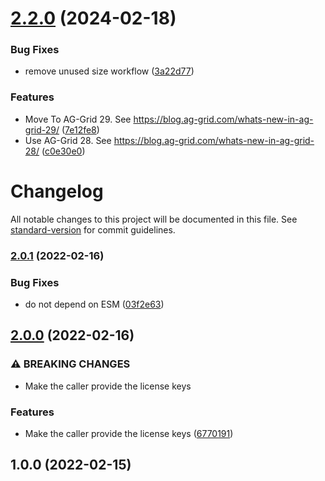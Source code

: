 # [2.2.0](https://github.com/mdornseif/react-use-aggrid-enterprise/compare/v2.1.1...v2.2.0) (2024-02-18)

### Bug Fixes

- remove unused size workflow ([3a22d77](https://github.com/mdornseif/react-use-aggrid-enterprise/commit/3a22d77bb9afd1ffdcc55ad346cfbac4c789fe22))

### Features

- Move To AG-Grid 29. See https://blog.ag-grid.com/whats-new-in-ag-grid-29/ ([7e12fe8](https://github.com/mdornseif/react-use-aggrid-enterprise/commit/7e12fe82895052f0c5b5b414f00fee8414e061f9))
- Use AG-Grid 28. See https://blog.ag-grid.com/whats-new-in-ag-grid-28/ ([c0e30e0](https://github.com/mdornseif/react-use-aggrid-enterprise/commit/c0e30e0e40c92939dac5326eba297e2e5ed8a0be))

# Changelog

All notable changes to this project will be documented in this file. See [standard-version](https://github.com/conventional-changelog/standard-version) for commit guidelines.

### [2.0.1](https://github.com/mdornseif/react-use-aggrid-enterprise/compare/v2.0.0...v2.0.1) (2022-02-16)

### Bug Fixes

- do not depend on ESM ([03f2e63](https://github.com/mdornseif/react-use-aggrid-enterprise/commit/03f2e6300adc390f4fa8689fcc894a20656ab18f))

## [2.0.0](https://github.com/mdornseif/react-use-aggrid-enterprise/compare/v1.0.0...v2.0.0) (2022-02-16)

### ⚠ BREAKING CHANGES

- Make the caller provide the license keys

### Features

- Make the caller provide the license keys ([6770191](https://github.com/mdornseif/react-use-aggrid-enterprise/commit/6770191c67cc200e1647d3bb85028297631af14b))

## 1.0.0 (2022-02-15)
